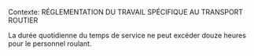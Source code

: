 Contexte: RÉGLEMENTATION DU TRAVAIL SPÉCIFIQUE AU TRANSPORT ROUTIER

La durée quotidienne du temps de service ne peut excéder douze heures pour le personnel roulant.